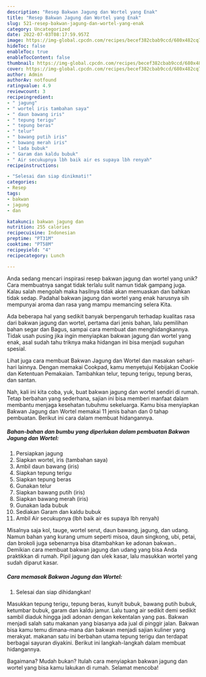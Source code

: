 ```yaml
---
description: "Resep Bakwan Jagung dan Wortel yang Enak"
title: "Resep Bakwan Jagung dan Wortel yang Enak"
slug: 521-resep-bakwan-jagung-dan-wortel-yang-enak
category: Uncategorized
date: 2022-07-03T08:17:59.957Z
image: https://img-global.cpcdn.com/recipes/becef382cbab9ccd/680x482cq70/bakwan-jagung-dan-wortel-foto-resep-utama.jpg
hideToc: false
enableToc: true
enableTocContent: false
thumbnail: https://img-global.cpcdn.com/recipes/becef382cbab9ccd/680x482cq70/bakwan-jagung-dan-wortel-foto-resep-utama.jpg
cover: https://img-global.cpcdn.com/recipes/becef382cbab9ccd/680x482cq70/bakwan-jagung-dan-wortel-foto-resep-utama.jpg
author: Admin
authorAv: notfound
ratingvalue: 4.9
reviewcount: 3
recipeingredient:
- " jagung"
- " wortel iris tambahan saya"
- " daun bawang iris"
- " tepung terigu"
- " tepung beras"
- " telur"
- " bawang putih iris"
- " bawang merah iris"
- " lada bubuk"
- " Garam dan kaldu bubuk"
- " Air secukupnya lbh baik air es supaya lbh renyah"
recipeinstructions:

- "Selesai dan siap dinikmati!"
categories:
- Resep
tags:
- bakwan
- jagung
- dan

katakunci: bakwan jagung dan 
nutrition: 255 calories
recipecuisine: Indonesian
preptime: "PT31M"
cooktime: "PT58M"
recipeyield: "4"
recipecategory: Lunch

---
```





Anda sedang mencari inspirasi resep bakwan jagung dan wortel yang unik? Cara membuatnya sangat tidak terlalu sulit namun tidak gampang juga. Kalau salah mengolah maka hasilnya tidak akan memuaskan dan bahkan tidak sedap. Padahal bakwan jagung dan wortel yang enak harusnya sih mempunyai aroma dan rasa yang mampu memancing selera Kita.





Ada beberapa hal yang sedikit banyak berpengaruh terhadap kualitas rasa dari bakwan jagung dan wortel, pertama dari jenis bahan, lalu pemilihan bahan segar dan Bagus, sampai cara membuat dan menghidangkannya. Tidak usah pusing jika ingin menyiapkan bakwan jagung dan wortel yang enak,      asal sudah tahu triknya maka hidangan ini bisa menjadi suguhan spesial.














Lihat juga cara membuat Bakwan Jagung dan Wortel dan masakan sehari-hari lainnya. Dengan memakai Cookpad, kamu menyetujui Kebijakan Cookie dan Ketentuan Pemakaian. Tambahkan telur, tepung terigu, tepung beras, dan santan.






Nah, kali ini kita coba, yuk, buat bakwan jagung dan wortel sendiri di rumah. Tetap berbahan yang sederhana, sajian ini bisa memberi manfaat dalam membantu menjaga kesehatan tubuhmu sekeluarga. Kamu bisa menyiapkan Bakwan Jagung dan Wortel memakai 11 jenis bahan dan 0 tahap pembuatan. Berikut ini cara dalam membuat hidangannya.

<!--inarticleads1-->

##### Bahan-bahan dan bumbu yang diperlukan dalam pembuatan Bakwan Jagung dan Wortel:

1. Persiapkan  jagung
1. Siapkan  wortel, iris (tambahan saya)
1. Ambil  daun bawang (iris)
1. Siapkan  tepung terigu
1. Siapkan  tepung beras
1. Gunakan  telur
1. Siapkan  bawang putih (iris)
1. Siapkan  bawang merah (iris)
1. Gunakan  lada bubuk
1. Sediakan  Garam dan kaldu bubuk
1. Ambil  Air secukupnya (lbh baik air es supaya lbh renyah)


Misalnya saja kol, tauge, wortel serut, daun bawang, jagung, dan udang. Namun bahan yang kurang umum seperti misoa, daun singkong, ubi, petai, dan brokoli juga sebenarnya bisa ditambahkan ke adonan bakwan.. Demikian cara membuat bakwan jagung dan udang yang bisa Anda praktikkan di rumah. Pipil jagung dan ulek kasar, lalu masukkan wortel yang sudah diparut kasar. 

<!--inarticleads2-->

##### Cara memasak Bakwan Jagung dan Wortel:


1. Selesai dan siap dihidangkan!

Masukkan tepung terigu, tepung beras, kunyit bubuk, bawang putih bubuk, ketumbar bubuk, garam dan kaldu jamur. Lalu tuang air sedikit demi sedikit sambil diaduk hingga jadi adonan dengan kekentalan yang pas. Bakwan menjadi salah satu makanan yang biasanya ada jual di pinggir jalan. Bakwan bisa kamu temu dimana-mana dan bakwan menjadi sajian kuliner yang merakyat. makanan satu ini berbahan utama tepung terigu dan terdapat berbagai sayuran diyakini. Berikut ini langkah-langkah dalam membuat hidangannya. 

Bagaimana? Mudah bukan? Itulah cara menyiapkan bakwan jagung dan wortel yang bisa kamu lakukan di rumah. Selamat mencoba!
